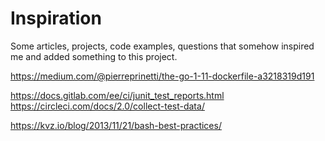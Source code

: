 # Inspiration

Some articles, projects, code examples, questions that somehow inspired me and added something to this project.


https://medium.com/@pierreprinetti/the-go-1-11-dockerfile-a3218319d191


https://docs.gitlab.com/ee/ci/junit_test_reports.html
https://circleci.com/docs/2.0/collect-test-data/


https://kvz.io/blog/2013/11/21/bash-best-practices/
